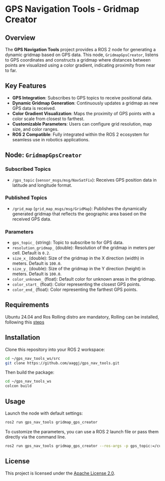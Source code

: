 
# GPS Navigation Tools - Gridmap Creator

## Overview

The **GPS Navigation Tools** project provides a ROS 2 node for generating a dynamic gridmap based on GPS data. This node, `GridmapGpsCreator`, listens to GPS coordinates and constructs a gridmap where distances between points are visualized using a color gradient, indicating proximity from near to far.

## Key Features

- **GPS Integration**: Subscribes to GPS topics to receive positional data.
- **Dynamic Gridmap Generation**: Continuously updates a gridmap as new GPS data is received.
- **Color Gradient Visualization**: Maps the proximity of GPS points with a color scale from closest to farthest.
- **Customizable Parameters**: Users can configure grid resolution, map size, and color ranges.
- **ROS 2 Compatible**: Fully integrated within the ROS 2 ecosystem for seamless use in robotics applications.

## Node: `GridmapGpsCreator`

### Subscribed Topics

- `/gps_topic` (`sensor_msgs/msg/NavSatFix`): Receives GPS position data in latitude and longitude format.

### Published Topics

- `/grid_map` (`grid_map_msgs/msg/GridMap`): Publishes the dynamically generated gridmap that reflects the geographic area based on the received GPS data.

### Parameters

- `gps_topic_` (string): Topic to subscribe to for GPS data.
- `resolution_gridmap_` (double): Resolution of the gridmap in meters per cell. Default is `0.2`.
- `size_x_` (double): Size of the gridmap in the X direction (width) in meters. Default is `100.0`.
- `size_y_` (double): Size of the gridmap in the Y direction (height) in meters. Default is `100.0`.
- `color_unknown_` (float): Default color for unknown areas in the gridmap.
- `color_start_` (float): Color representing the closest GPS points.
- `color_end_` (float): Color representing the farthest GPS points.

## Requirements

Ubuntu 24.04 and Ros Rolling distro are mandatory, Rolling can be installed, following this [steps](https://docs.ros.org/en/rolling/Installation.html)

## Installation

Clone this repository into your ROS 2 workspace:

```bash
cd ~/gps_nav_tools_ws/src
git clone https://github.com/aaggj/gps_nav_tools.git
```

Then build the package:

```bash
cd ~/gps_nav_tools_ws
colcon build
```

## Usage

Launch the node with default settings:

```bash
ros2 run gps_nav_tools gridmap_gps_creator
```

To customize the parameters, you can use a ROS 2 launch file or pass them directly via the command line.

```bash
ros2 run gps_nav_tools gridmap_gps_creator --ros-args -p gps_topic:=/custom_gps_topic -p resolution_gridmap:=0.1
```

## License

This project is licensed under the [Apache License 2.0](http://www.apache.org/licenses/LICENSE-2.0).
